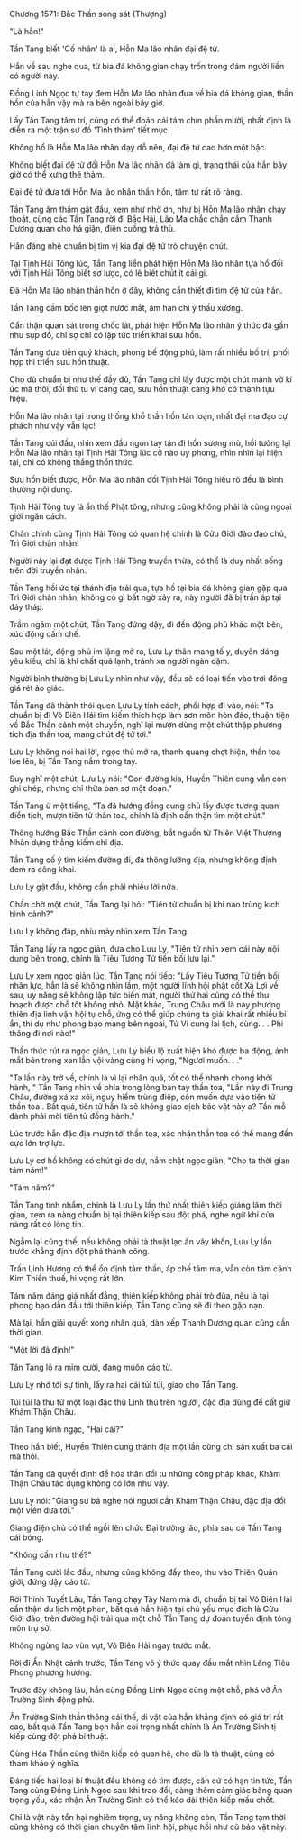 




Chương 1571: Bắc Thần song sát (Thượng)


"Là hắn!"

Tần Tang biết 'Cố nhân' là ai, Hỗn Ma lão nhân đại đệ tử.

Hắn về sau nghe qua, từ bia đá không gian chạy trốn trong đám người liền có người này.

Đồng Linh Ngọc tự tay đem Hỗn Ma lão nhân đưa về bia đá không gian, thần hồn của hắn vậy mà ra bên ngoài bây giờ.

Lấy Tần Tang tâm trí, cũng có thể đoán cái tám chín phần mười, nhất định là diễn ra một trận sư đồ 'Tình thâm' tiết mục.

Không hổ là Hỗn Ma lão nhân dạy dỗ nên, đại đệ tử cao hơn một bậc.

Không biết đại đệ tử đối Hỗn Ma lão nhân đã làm gì, trạng thái của hắn bây giờ có thể xưng thê thảm.

Đại đệ tử đưa tới Hỗn Ma lão nhân thần hồn, tâm tư rất rõ ràng.

Tần Tang âm thầm gật đầu, xem như nhờ ơn, như bị Hỗn Ma lão nhân chạy thoát, cùng các Tần Tang rời đi Bắc Hải, Lão Ma chắc chắn cầm Thanh Dương quan cho hả giận, điên cuồng trả thù.

Hắn đáng nhẽ chuẩn bị tìm vị kia đại đệ tử trò chuyện chút.

Tại Tịnh Hải Tông lúc, Tần Tang liền phát hiện Hỗn Ma lão nhân tựa hồ đối với Tịnh Hải Tông biết sơ lược, có lẽ biết chút ít cái gì.

Đã Hỗn Ma lão nhân thần hồn ở đây, không cần thiết đi tìm đệ tử của hắn.

Tần Tang cầm bốc lên giọt nước mắt, âm hàn chi ý thấu xương.

Cẩn thận quan sát trong chốc lát, phát hiện Hỗn Ma lão nhân ý thức đã gần như sụp đổ, chỉ sợ chỉ có lập tức triển khai sưu hồn.

Tần Tang đưa tiễn quý khách, phong bế động phủ, làm rất nhiều bố trí, phối hợp thi triển sưu hồn thuật.

Cho dù chuẩn bị như thế đầy đủ, Tần Tang chỉ lấy được một chút mảnh vỡ kí ức mà thôi, đối thủ tu vi càng cao, sưu hồn thuật càng khó có thành tựu hiệu.

Hỗn Ma lão nhân tại trong thống khổ thần hồn tán loạn, nhất đại ma đạo cự phách như vậy vẫn lạc!

Tần Tang cúi đầu, nhìn xem đầu ngón tay tán đi hồn sương mù, hồi tưởng lại Hỗn Ma lão nhân tại Tịnh Hải Tông lúc cỡ nào uy phong, nhìn nhìn lại hiện tại, chỉ có không thắng thổn thức.

Sưu hồn biết được, Hỗn Ma lão nhân đối Tịnh Hải Tông hiểu rõ đều là bình thường nội dung.

Tịnh Hải Tông tuy là ẩn thế Phật tông, nhưng cũng không phải là cùng ngoại giới ngăn cách.

Chân chính cùng Tịnh Hải Tông có quan hệ chính là Cửu Giới đảo đảo chủ, Trì Giới chân nhân!

Người này lại đạt được Tịnh Hải Tông truyền thừa, có thể là duy nhất sống trên đời truyền nhân.

Tần Tang hồi ức tại thánh địa trải qua, tựa hồ tại bia đá không gian gặp qua Trì Giới chân nhân, không có gì bất ngờ xảy ra, này người đã bị trấn áp tại đáy tháp.

Trầm ngâm một chút, Tần Tang đứng dậy, đi đến động phủ khác một bên, xúc động cấm chế.

Sau một lát, động phủ im lặng mở ra, Lưu Ly thân mang tố y, duyên dáng yêu kiều, chỉ là khí chất quá lạnh, tránh xa người ngàn dặm.

Người bình thường bị Lưu Ly nhìn như vậy, đều sẽ có loại tiến vào trời đông giá rét ảo giác.

Tần Tang đã thành thói quen Lưu Ly tính cách, phối hợp đi vào, nói: "Ta chuẩn bị đi Vô Biên Hải tìm kiếm thích hợp làm sơn môn hòn đảo, thuận tiện về Bắc Thần cảnh một chuyến, nghĩ lại mượn dùng một chút thập phương tích địa thần toa, mang chút đệ tử tới."

Lưu Ly không nói hai lời, ngọc thủ mở ra, thanh quang chợt hiện, thần toa lóe lên, bị Tần Tang nắm trong tay.

Suy nghĩ một chút, Lưu Ly nói: "Con đường kia, Huyền Thiên cung vẫn còn ghi chép, nhưng chỉ thừa ban sơ một đoạn."

Tần Tang ừ một tiếng, "Ta đã hướng đồng cung chủ lấy được tương quan điển tịch, mượn tiên tử thần toa, chính là định cẩn thận tìm một chút."

Thông hướng Bắc Thần cảnh con đường, bắt nguồn từ Thiên Việt Thượng Nhân dựng thẳng kiếm chi địa.

Tần Tang cố ý tìm kiếm đường đi, đả thông lưỡng địa, nhưng không định đem ra công khai.

Lưu Ly gật đầu, không cần phải nhiều lời nữa.

Chần chờ một chút, Tần Tang lại hỏi: "Tiên tử chuẩn bị khi nào trùng kích bình cảnh?"

Lưu Ly không đáp, nhíu mày nhìn xem Tần Tang.

Tần Tang lấy ra ngọc giản, đưa cho Lưu Ly, "Tiên tử nhìn xem cái này nội dung bên trong, chính là Tiêu Tương Tử tiền bối lưu lại."

Lưu Ly xem ngọc giản lúc, Tần Tang nói tiếp: "Lấy Tiêu Tương Tử tiền bối nhãn lực, hẳn là sẽ không nhìn lầm, một người lĩnh hội phật cốt Xá Lợi về sau, uy năng sẽ không lập tức biến mất, người thứ hai cũng có thể thu hoạch được chỗ tốt không nhỏ. Mặt khác, Trung Châu mới là này phương thiên địa linh vận hội tụ chỗ, ứng có thể giúp chúng ta giải khai rất nhiều bí ẩn, thí dụ như phong bạo mang bên ngoài, Tử Vi cung lai lịch, cùng. . . Phi thăng đi nơi nào!"

Thần thức rút ra ngọc giản, Lưu Ly biểu lộ xuất hiện khó được ba động, ánh mắt bên trong xen lẫn vội vàng cùng hi vọng, "Ngươi muốn. . ."

"Ta lần này trở về, chính là vì lại nhân quả, tốt có thể nhanh chóng khởi hành, " Tần Tang nhìn về phía trong lòng bàn tay thần toa, "Lần này đi Trung Châu, đường xá xa xôi, nguy hiểm trùng điệp, còn muốn dựa vào tiên tử thần toa . Bất quá, tiên tử hẳn là sẽ không giao dịch bảo vật này a? Tần mỗ đành phải mời tiên tử đồng hành."

Lúc trước hắn đặc địa mượn tới thần toa, xác nhận thần toa có thể mang đến cực lớn trợ lực.

Lưu Ly cơ hồ không có chút gì do dự, nắm chặt ngọc giản, "Cho ta thời gian tám năm!"

"Tám năm?"

Tần Tang tính nhẩm, chính là Lưu Ly lần thứ nhất thiên kiếp giáng lâm thời gian, xem ra nàng chuẩn bị tại thiên kiếp sau đột phá, nghe ngữ khí của nàng rất có lòng tin.

Ngẫm lại cũng thế, nếu không phải tà thuật lạc ấn vây khốn, Lưu Ly lần trước khẳng định đột phá thành công.

Trấn Linh Hương có thể ổn định tâm thần, áp chế tâm ma, vẫn còn tám cánh Kim Thiền thuế, hi vọng rất lớn.

Tám năm đáng giá nhất đẳng, thiên kiếp không phải trò đùa, nếu là tại phong bạo dẫn đầu tới thiên kiếp, Tần Tang cũng sẽ đi theo gặp nạn.

Mà lại, hắn giải quyết xong nhân quả, dàn xếp Thanh Dương quan cũng cần thời gian.

"Một lời đã định!"

Tần Tang lộ ra mỉm cười, đang muốn cáo từ.

Lưu Ly nhớ tới sự tình, lấy ra hai cái túi túi, giao cho Tần Tang.

Túi túi là thu từ một loại đặc thù Linh thú trên người, đặc địa dùng để cất giữ Khảm Thận Châu.

Tần Tang kinh ngạc, "Hai cái?"

Theo hắn biết, Huyền Thiên cung thánh địa một lần cũng chỉ sản xuất ba cái mà thôi.

Tần Tang đã quyết định để hóa thân đổi tu những công pháp khác, Khảm Thận Châu tác dụng không có lớn như vậy.

Lưu Ly nói: "Giang sư bá nghe nói ngươi cần Khảm Thận Châu, đặc địa đổi một viên đưa tới."

Giang điện chủ có thể ngồi lên chức Đại trưởng lão, phía sau có Tần Tang cái bóng.

"Không cần như thế?"

Tần Tang cười lắc đầu, nhưng cũng không đẩy theo, thu vào Thiên Quân giới, đứng dậy cáo từ.

Rời Thính Tuyết Lâu, Tần Tang chạy Tây Nam mà đi, chuẩn bị tại Vô Biên Hải cẩn thận du lịch một phen, bất quá hắn hiện tại chủ yếu mục đích là Cửu Giới đảo, trên đường hội trải qua một chỗ Tần Tang dự đoán tuyển định tông môn trụ sở.

Không ngừng lao vùn vụt, Vô Biên Hải ngay trước mắt.

Rời đi Ẩn Nhật cảnh trước, Tần Tang vô ý thức quay đầu mắt nhìn Lăng Tiêu Phong phương hướng.

Trước đây không lâu, hắn cùng Đồng Linh Ngọc cùng một chỗ, phá vỡ Ân Trường Sinh động phủ.

Ân Trường Sinh thần thông cái thế, di vật của hắn khẳng định có giá trị rất cao, bất quá Tần Tang bọn hắn coi trọng nhất chính là Ân Trường Sinh tị kiếp cùng đột phá bí thuật.

Cùng Hóa Thần cùng thiên kiếp có quan hệ, cho dù là tà thuật, cũng có tham khảo ý nghĩa.

Đáng tiếc hai loại bí thuật đều không có tìm được, căn cứ có hạn tin tức, Tần Tang cùng Đồng Linh Ngọc sau khi trao đổi, càng thêm cảm giác băng quan trọng yếu, xác nhận Ân Trường Sinh có thể kéo dài thiên kiếp mấu chốt.

Chỉ là vật này tổn hại nghiêm trọng, uy năng không còn, Tần Tang tạm thời cũng không có thời gian chuyên tâm lĩnh hội, phục hồi như cũ bảo vật này.




